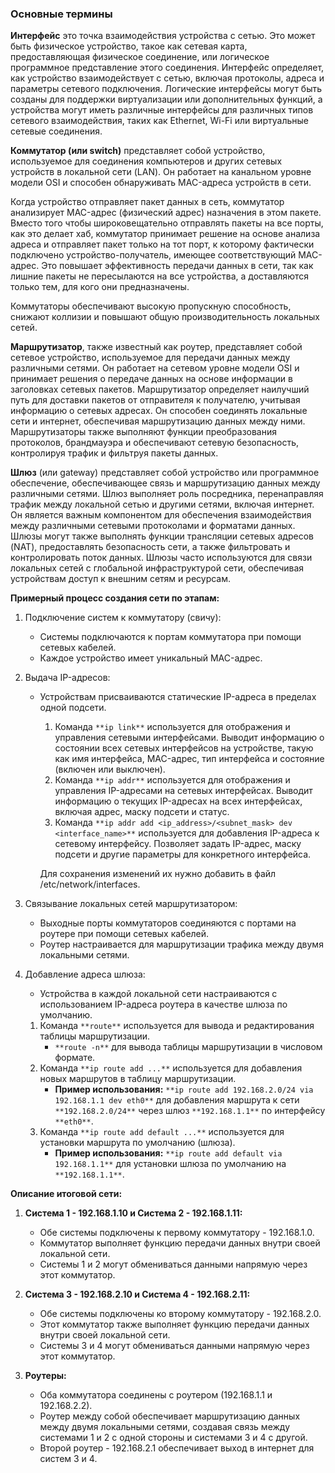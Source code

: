 ### Основные термины

**Интерфейс** это точка взаимодействия устройства с сетью. Это может быть физическое устройство, такое как сетевая карта, предоставляющая физическое соединение, или логическое программное представление этого соединения. Интерфейс определяет, как устройство взаимодействует с сетью, включая протоколы, адреса и параметры сетевого подключения. Логические интерфейсы могут быть созданы для поддержки виртуализации или дополнительных функций, а устройства могут иметь различные интерфейсы для различных типов сетевого взаимодействия, таких как Ethernet, Wi-Fi или виртуальные сетевые соединения.

**Коммутатор (или switch)** представляет собой устройство, используемое для соединения компьютеров и других сетевых устройств в локальной сети (LAN). Он работает на канальном уровне модели OSI и способен обнаруживать MAC-адреса устройств в сети.

Когда устройство отправляет пакет данных в сеть, коммутатор анализирует MAC-адрес (физический адрес) назначения в этом пакете. Вместо того чтобы широковещательно отправлять пакеты на все порты, как это делает хаб, коммутатор принимает решение на основе анализа адреса и отправляет пакет только на тот порт, к которому фактически подключено устройство-получатель, имеющее соответствующий MAC-адрес. Это повышает эффективность передачи данных в сети, так как лишние пакеты не пересылаются на все устройства, а доставляются только тем, для кого они предназначены.

Коммутаторы обеспечивают высокую пропускную способность, снижают коллизии и повышают общую производительность локальных сетей.

**Маршрутизатор**, также известный как роутер, представляет собой сетевое устройство, используемое для передачи данных между различными сетями. Он работает на сетевом уровне модели OSI и принимает решения о передаче данных на основе информации в заголовках сетевых пакетов. Маршрутизатор определяет наилучший путь для доставки пакетов от отправителя к получателю, учитывая информацию о сетевых адресах. Он способен соединять локальные сети и интернет, обеспечивая маршрутизацию данных между ними. Маршрутизаторы также выполняют функции преобразования протоколов, брандмауэра и обеспечивают сетевую безопасность, контролируя трафик и фильтруя пакеты данных.

**Шлюз** (или gateway) представляет собой устройство или программное обеспечение, обеспечивающее связь и маршрутизацию данных между различными сетями. Шлюз выполняет роль посредника, перенаправляя трафик между локальной сетью и другими сетями, включая интернет. Он является важным компонентом для обеспечения взаимодействия между различными сетевыми протоколами и форматами данных. Шлюзы могут также выполнять функции трансляции сетевых адресов (NAT), предоставлять безопасность сети, а также фильтровать и контролировать поток данных. Шлюзы часто используются для связи локальных сетей с глобальной инфраструктурой сети, обеспечивая устройствам доступ к внешним сетям и ресурсам.

**Примерный процесс создания сети по этапам:**

1. Подключение систем к коммутатору (свичу):
    - Системы подключаются к портам коммутатора при помощи сетевых кабелей.
    - Каждое устройство имеет уникальный MAC-адрес.
2. Выдача IP-адресов:
    - Устройствам присваиваются статические IP-адреса в пределах одной подсети.
        
        1. Команда `**ip link**` используется для отображения и управления сетевыми интерфейсами. Выводит информацию о состоянии всех сетевых интерфейсов на устройстве, такую как имя интерфейса, MAC-адрес, тип интерфейса и состояние (включен или выключен).
        2. Команда `**ip addr**` используется для отображения и управления IP-адресами на сетевых интерфейсах. Выводит информацию о текущих IP-адресах на всех интерфейсах, включая адрес, маску подсети и статус.
        3. Команда `**ip addr add <ip_address>/<subnet_mask> dev <interface_name>**` используется для добавления IP-адреса к сетевому интерфейсу. Позволяет задать IP-адрес, маску подсети и другие параметры для конкретного интерфейса.
        
        Для сохранения изменений их нужно добавить в файл /etc/network/interfaces.
        
3. Связывание локальных сетей маршрутизатором:
    - Выходные порты коммутаторов соединяются с портами на роутере при помощи сетевых кабелей.
    - Роутер настраивается для маршрутизации трафика между двумя локальными сетями.
4. Добавление адреса шлюза:
    
    - Устройства в каждой локальной сети настраиваются с использованием IP-адреса роутера в качестве шлюза по умолчанию.
    
    1. Команда `**route**` используется для вывода и редактирования таблицы маршрутизации.
        - `**route -n**` для вывода таблицы маршрутизации в числовом формате.
    2. Команда `**ip route add ...**` используется для добавления новых маршрутов в таблицу маршрутизации.
        - **Пример использования:** `**ip route add 192.168.2.0/24 via 192.168.1.1 dev eth0**` для добавления маршрута к сети `**192.168.2.0/24**` через шлюз `**192.168.1.1**` по интерфейсу `**eth0**`.
    3. Команда `**ip route add default ...**` используется для установки маршрута по умолчанию (шлюза).
        - **Пример использования:** `**ip route add default via 192.168.1.1**` для установки шлюза по умолчанию на `**192.168.1.1**`.

**Описание итоговой сети:**

1. **Система 1 - 192.168.1.10 и Система 2 - 192.168.1.11:**
    - Обе системы подключены к первому коммутатору - 192.168.1.0.
    - Коммутатор выполняет функцию передачи данных внутри своей локальной сети.
    - Системы 1 и 2 могут обмениваться данными напрямую через этот коммутатор.
2. **Система 3 - 192.168.2.10 и Система 4 - 192.168.2.11:**
    - Обе системы подключены ко второму коммутатору - 192.168.2.0.
    - Этот коммутатор также выполняет функцию передачи данных внутри своей локальной сети.
    - Системы 3 и 4 могут обмениваться данными напрямую через этот коммутатор.
3. **Роутеры:**
    
    - Оба коммутатора соединены с роутером (192.168.1.1 и 192.168.2.2).
    - Роутер между собой обеспечивает маршрутизацию данных между двумя локальными сетями, создавая связь между системами 1 и 2 с одной стороны и системами 3 и 4 с другой.
    - Второй роутер - 192.168.2.1 обеспечивает выход в интернет для систем 3 и 4.
<div class="page-break" style="page-break-before: always;"></div>
